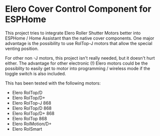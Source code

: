 # Elero Cover Control Component for ESPHome

This project tries to integrate Elero Roller Shutter Motors better into ESPHome / Home Assistant than the native cover components. One major advantage is the possibility to use RolTop-J motors that allow the special venting position. 

For other non -J motors, this project isn't really needed, but it doesn't hurt either. The advantage for other electronic (!) Elero motors could be the possiblity to easily get to motor into programming / wireless mode if the toggle switch is also included.

This has been tested with the following motors:

  - Elero RolTop/D
  - Elero RolTop/D+
  - Elero RolTop-J 868
  - Elero RolTop/D 868
  - Elero RolTop/D+ 868
  - Elero RolTop 868
  - Elero RolMotion/D+
  - Elero RolSmart